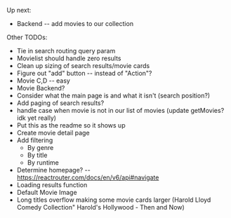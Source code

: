 Up next: 
- Backend -- add movies to our collection 

Other TODOs:
- Tie in search routing query param 
- Movielist should handle zero results 
- Clean up sizing of search results/movie cards 
- Figure out "add" button -- instead of "Action"?
- Movie C,D  -- easy
- Movie Backend?
- Consider what the main page is and what it isn't (search position?)
- Add paging of search results? 
- handle case when movie is not in our list of movies (update getMovies? idk yet really)
- Put this as the readme so it shows up
- Create movie detail page
- Add filtering
    - By genre
    - By title
    - By runtime 
- Determine homepage? -- https://reactrouter.com/docs/en/v6/api#navigate
- Loading results function
- Default Movie Image 
- Long titles overflow making some movie cards larger (Harold Lloyd Comedy Collection" Harold's Hollywood - Then and Now)